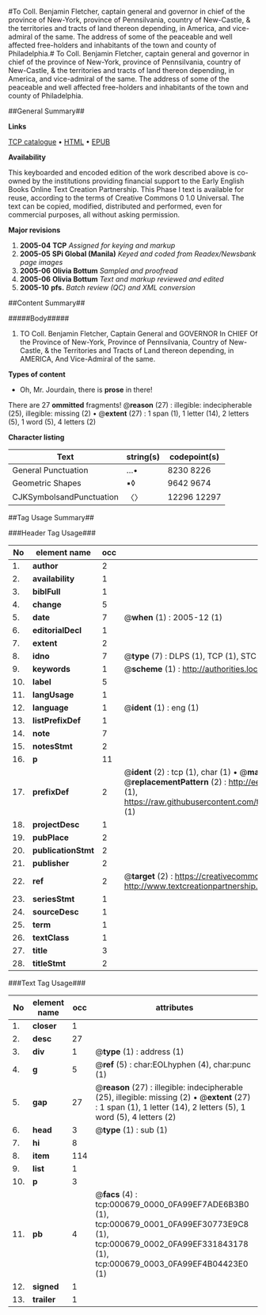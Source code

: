 #To Coll. Benjamin Fletcher, captain general and governor in chief of the province of New-York, province of Pennsilvania, country of New-Castle, & the territories and tracts of land thereon depending, in America, and vice-admiral of the same. The address of some of the peaceable and well affected free-holders and inhabitants of the town and county of Philadelphia.#
To Coll. Benjamin Fletcher, captain general and governor in chief of the province of New-York, province of Pennsilvania, country of New-Castle, & the territories and tracts of land thereon depending, in America, and vice-admiral of the same. The address of some of the peaceable and well affected free-holders and inhabitants of the town and county of Philadelphia.

##General Summary##

**Links**

[TCP catalogue](http://www.ota.ox.ac.uk/tcp/)  • 
[HTML](http://tei.it.ox.ac.uk/tcp/Texts-HTML/free/N00/N00551.html)  • 
[EPUB](http://tei.it.ox.ac.uk/tcp/Texts-EPUB/free/N00/N00551.epub)

**Availability**

This keyboarded and encoded edition of the
	       work described above is co-owned by the institutions
	       providing financial support to the Early English Books
	       Online Text Creation Partnership. This Phase I text is
	       available for reuse, according to the terms of Creative
	       Commons 0 1.0 Universal. The text can be copied,
	       modified, distributed and performed, even for
	       commercial purposes, all without asking permission.

**Major revisions**

1. __2005-04__ __TCP__ *Assigned for keying and markup*
1. __2005-05__ __SPi Global (Manila)__ *Keyed and coded from Readex/Newsbank page images*
1. __2005-06__ __Olivia Bottum__ *Sampled and proofread*
1. __2005-06__ __Olivia Bottum__ *Text and markup reviewed and edited*
1. __2005-10__ __pfs.__ *Batch review (QC) and XML conversion*

##Content Summary##

#####Body#####

1. TO Coll. Benjamin Fletcher, Captain General and GOVERNOR In CHIEF Of the Province of New-York, Province of Pennsilvania, Country of New-Castle, & the Territories and Tracts of Land thereon depending, in AMERICA, And Vice-Admiral of the same.

**Types of content**

  * Oh, Mr. Jourdain, there is **prose** in there!

There are 27 **ommitted** fragments! 
 @__reason__ (27) : illegible: indecipherable (25), illegible: missing (2)  •  @__extent__ (27) : 1 span (1), 1 letter (14), 2 letters (5), 1 word (5), 4 letters (2)

**Character listing**


|Text|string(s)|codepoint(s)|
|---|---|---|
|General Punctuation|…•|8230 8226|
|Geometric Shapes|▪◊|9642 9674|
|CJKSymbolsandPunctuation|〈〉|12296 12297|

##Tag Usage Summary##

###Header Tag Usage###

|No|element name|occ|attributes|
|---|---|---|---|
|1.|__author__|2||
|2.|__availability__|1||
|3.|__biblFull__|1||
|4.|__change__|5||
|5.|__date__|7| @__when__ (1) : 2005-12 (1)|
|6.|__editorialDecl__|1||
|7.|__extent__|2||
|8.|__idno__|7| @__type__ (7) : DLPS (1), TCP (1), STC (2), NOTIS (1), IMAGE-SET (1), EVANS-CITATION (1)|
|9.|__keywords__|1| @__scheme__ (1) : http://authorities.loc.gov/ (1)|
|10.|__label__|5||
|11.|__langUsage__|1||
|12.|__language__|1| @__ident__ (1) : eng (1)|
|13.|__listPrefixDef__|1||
|14.|__note__|7||
|15.|__notesStmt__|2||
|16.|__p__|11||
|17.|__prefixDef__|2| @__ident__ (2) : tcp (1), char (1)  •  @__matchPattern__ (2) : ([0-9\-]+):([0-9IVX]+) (1), (.+) (1)  •  @__replacementPattern__ (2) : http://eebo.chadwyck.com/downloadtiff?vid=$1&page=$2 (1), https://raw.githubusercontent.com/textcreationpartnership/Texts/master/tcpchars.xml#$1 (1)|
|18.|__projectDesc__|1||
|19.|__pubPlace__|2||
|20.|__publicationStmt__|2||
|21.|__publisher__|2||
|22.|__ref__|2| @__target__ (2) : https://creativecommons.org/publicdomain/zero/1.0/ (1), http://www.textcreationpartnership.org/docs/. (1)|
|23.|__seriesStmt__|1||
|24.|__sourceDesc__|1||
|25.|__term__|1||
|26.|__textClass__|1||
|27.|__title__|3||
|28.|__titleStmt__|2||


###Text Tag Usage###

|No|element name|occ|attributes|
|---|---|---|---|
|1.|__closer__|1||
|2.|__desc__|27||
|3.|__div__|1| @__type__ (1) : address (1)|
|4.|__g__|5| @__ref__ (5) : char:EOLhyphen (4), char:punc (1)|
|5.|__gap__|27| @__reason__ (27) : illegible: indecipherable (25), illegible: missing (2)  •  @__extent__ (27) : 1 span (1), 1 letter (14), 2 letters (5), 1 word (5), 4 letters (2)|
|6.|__head__|3| @__type__ (1) : sub (1)|
|7.|__hi__|8||
|8.|__item__|114||
|9.|__list__|1||
|10.|__p__|3||
|11.|__pb__|4| @__facs__ (4) : tcp:000679_0000_0FA99EF7ADE6B3B0 (1), tcp:000679_0001_0FA99EF30773E9C8 (1), tcp:000679_0002_0FA99EF331843178 (1), tcp:000679_0003_0FA99EF4B04423E0 (1)|
|12.|__signed__|1||
|13.|__trailer__|1||
